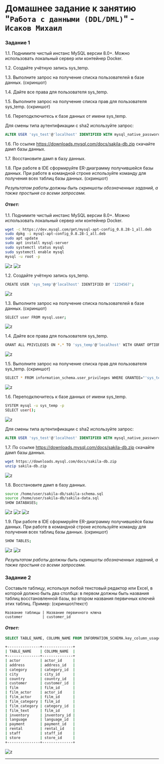 # Домашнее задание к занятию "`Работа с данными (DDL/DML)`" - `Исаков Михаил`

### Задание 1
1.1. Поднимите чистый инстанс MySQL версии 8.0+. Можно использовать локальный сервер или контейнер Docker.

1.2. Создайте учётную запись sys_temp. 

1.3. Выполните запрос на получение списка пользователей в базе данных. (скриншот)

1.4. Дайте все права для пользователя sys_temp. 

1.5. Выполните запрос на получение списка прав для пользователя sys_temp. (скриншот)

1.6. Переподключитесь к базе данных от имени sys_temp.

Для смены типа аутентификации с sha2 используйте запрос: 
```sql
ALTER USER 'sys_test'@'localhost' IDENTIFIED WITH mysql_native_password BY 'password';
```
1.6. По ссылке https://downloads.mysql.com/docs/sakila-db.zip скачайте дамп базы данных.

1.7. Восстановите дамп в базу данных.

1.8. При работе в IDE сформируйте ER-диаграмму получившейся базы данных. При работе в командной строке используйте команду для получения всех таблиц базы данных. (скриншот)

*Результатом работы должны быть скриншоты обозначенных заданий, а также простыня со всеми запросами.*

#### *Ответ:*

1.1. Поднимите чистый инстанс MySQL версии 8.0+. Можно использовать локальный сервер или контейнер Docker.
```bash
wget -c https://dev.mysql.com/get/mysql-apt-config_0.8.28-1_all.deb
sudo dpkg -i mysql-apt-config_0.8.28-1_all.deb
sudo apt update
sudo apt install mysql-server
sudo systemctl status mysql
sudo systemctl enable mysql
mysql -u root -p
```
![z](https://github.com/632456/hw-02/blob/main/SQLDB/sqldb1.png)
![z](https://github.com/632456/hw-02/blob/main/SQLDB/sqldb2.png)

1.2. Создайте учётную запись sys_temp. 
```bash
CREATE USER 'sys_temp'@'localhost' IDENTIFIED BY '1234567';
```
![z](https://github.com/632456/hw-02/blob/main/SQLDB/sqldb3.png)

1.3. Выполните запрос на получение списка пользователей в базе данных. (скриншот)
```bash
SELECT user FROM mysql.user;
```
![z](https://github.com/632456/hw-02/blob/main/SQLDB/sqldb4.png)

1.4. Дайте все права для пользователя sys_temp. 
```bash
GRANT ALL PRIVILEGES ON *.* TO 'sys_temp'@'localhost' WITH GRANT OPTION;
```
![z](https://github.com/632456/hw-02/blob/main/SQLDB/sqldb5.png)

1.5. Выполните запрос на получение списка прав для пользователя sys_temp. (скриншот)
```bash
SELECT * FROM information_schema.user_privileges WHERE GRANTEE="'sys_temp'@'localhost'";
```
![z](https://github.com/632456/hw-02/blob/main/SQLDB/sqldb6.png)

1.6. Переподключитесь к базе данных от имени sys_temp.
```bash
SYSTEM mysql -u sys_temp -p
SELECT user();
```
![z](https://github.com/632456/hw-02/blob/main/SQLDB/sqldb7.png)

Для смены типа аутентификации с sha2 используйте запрос: 
```sql
ALTER USER 'sys_test'@'localhost' IDENTIFIED WITH mysql_native_password BY 'password';
```
1.7. По ссылке https://downloads.mysql.com/docs/sakila-db.zip скачайте дамп базы данных.
```bash
wget https://downloads.mysql.com/docs/sakila-db.zip
unzip sakila-db.zip
```
![z](https://github.com/632456/hw-02/blob/main/SQLDB/sqldb8.png)

1.8. Восстановите дамп в базу данных.
```bash
source /home/user/sakila-db/sakila-schema.sql
source /home/user/sakila-db/sakila-data.sql
SHOW DATABASES;
```
![z](https://github.com/632456/hw-02/blob/main/SQLDB/sqldb9.png)
![z](https://github.com/632456/hw-02/blob/main/SQLDB/sqldb10.png)
![z](https://github.com/632456/hw-02/blob/main/SQLDB/sqldb11.png)

1.9. При работе в IDE сформируйте ER-диаграмму получившейся базы данных. При работе в командной строке используйте команду для получения всех таблиц базы данных. (скриншот)
```bash
SHOW TABLES;
```
![z](https://github.com/632456/hw-02/blob/main/SQLDB/sqldb12.png)
![z](https://github.com/632456/hw-02/blob/main/SQLDB/sqldb13.png)

*Результатом работы должны быть скриншоты обозначенных заданий, а также простыня со всеми запросами.*


### Задание 2
Составьте таблицу, используя любой текстовый редактор или Excel, в которой должно быть два столбца: в первом должны быть названия таблиц восстановленной базы, во втором названия первичных ключей этих таблиц. Пример: (скриншот/текст)
```
Название таблицы | Название первичного ключа
customer         | customer_id
```

#### *Ответ:*

```sql
SELECT TABLE_NAME, COLUMN_NAME FROM INFORMATION_SCHEMA.key_column_usage WHERE table_schema = 'sakila' AND CONSTRAINT_NAME = 'PRIMARY';
```

```bash
+---------------+--------------+
| TABLE_NAME    | COLUMN_NAME  |
+---------------+--------------+
| actor         | actor_id     |
| address       | address_id   |
| category      | category_id  |
| city          | city_id      |
| country       | country_id   |
| customer      | customer_id  |
| film          | film_id      |
| film_actor    | actor_id     |
| film_actor    | film_id      |
| film_category | film_id      |
| film_category | category_id  |
| film_text     | film_id      |
| inventory     | inventory_id |
| language      | language_id  |
| payment       | payment_id   |
| rental        | rental_id    |
| staff         | staff_id     |
| store         | store_id     |
+---------------+--------------+
```
![z](https://github.com/632456/hw-02/blob/main/SQLDB/sqldb14.png)

---
